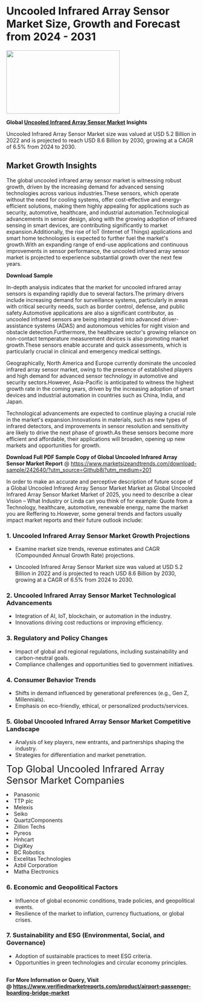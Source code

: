 <H1>Uncooled Infrared Array Sensor Market Size, Growth and Forecast from 2024 - 2031</H1><img class="aligncenter size-medium wp-image-584254" src="https://thirdeyenews.in/wp-content/uploads/2024/09/Global-Market-Research-300x168.jpeg" alt="" width="300" height="168" /><p><strong>Global&nbsp;<a href="https://www.marketsizeandtrends.com/download-sample/242640/?utm_source=Github8j?utm_medium=201">Uncooled Infrared Array Sensor Market</a> Insights</strong></p><p>Uncooled Infrared Array Sensor Market size was valued at USD 5.2 Billion in 2022 and is projected to reach USD 8.6 Billion by 2030, growing at a CAGR of 6.5% from 2024 to 2030.</p><p><h2>Market Growth Insights</h2> <p>The global uncooled infrared array sensor market is witnessing robust growth, driven by the increasing demand for advanced sensing technologies across various industries.These sensors, which operate without the need for cooling systems, offer cost-effective and energy-efficient solutions, making them highly appealing for applications such as security, automotive, healthcare, and industrial automation.Technological advancements in sensor design, along with the growing adoption of infrared sensing in smart devices, are contributing significantly to market expansion.Additionally, the rise of IoT (Internet of Things) applications and smart home technologies is expected to further fuel the market's growth.With an expanding range of end-use applications and continuous improvements in sensor performance, the uncooled infrared array sensor market is projected to experience substantial growth over the next few years.</p> <p><strong>Download Sample</strong></p> <p>In-depth analysis indicates that the market for uncooled infrared array sensors is expanding rapidly due to several factors.The primary drivers include increasing demand for surveillance systems, particularly in areas with critical security needs, such as border control, defense, and public safety.Automotive applications are also a significant contributor, as uncooled infrared sensors are being integrated into advanced driver-assistance systems (ADAS) and autonomous vehicles for night vision and obstacle detection.Furthermore, the healthcare sector's growing reliance on non-contact temperature measurement devices is also promoting market growth.These sensors enable accurate and quick assessments, which is particularly crucial in clinical and emergency medical settings.</p> <p>Geographically, North America and Europe currently dominate the uncooled infrared array sensor market, owing to the presence of established players and high demand for advanced sensor technology in automotive and security sectors.However, Asia-Pacific is anticipated to witness the highest growth rate in the coming years, driven by the increasing adoption of smart devices and industrial automation in countries such as China, India, and Japan.</p> <p>Technological advancements are expected to continue playing a crucial role in the market's expansion.Innovations in materials, such as new types of infrared detectors, and improvements in sensor resolution and sensitivity are likely to drive the next phase of growth.As these sensors become more efficient and affordable, their applications will broaden, opening up new markets and opportunities for growth.</p> <p><span class=""><strong>Download Full PDF Sample Copy of Global Uncooled Infrared Array Sensor Market Report</strong> @ <a href="https://www.marketsizeandtrends.com/download-sample/242640/?utm_source=Github8j?utm_medium=201" target="_blank">https://www.marketsizeandtrends.com/download-sample/242640/?utm_source=Github8j?utm_medium=201</a></span></p><p>In order to make an accurate and perceptive description of future scope of a Global&nbsp;Uncooled Infrared Array Sensor Market Market as Global&nbsp;Uncooled Infrared Array Sensor Market Market of 2025, you need to describe a clear Vision &ndash; What Industry or Linda can you think of for example: Quote from a Technology, healthcare, automotive, renewable energy, name the market you are Reffering to.However, some general trends and factors usually impact market reports and their future outlook include:</p><h3>1.&nbsp;<strong>Uncooled Infrared Array Sensor Market Growth Projections</strong></h3><ul><li>Examine market size trends, revenue estimates and CAGR (Compounded Annual Growth Rate) projections.</li><li><p>Uncooled Infrared Array Sensor Market size was valued at USD 5.2 Billion in 2022 and is projected to reach USD 8.6 Billion by 2030, growing at a CAGR of 6.5% from 2024 to 2030.</p></li></ul><h3>2.&nbsp;<strong>Uncooled Infrared Array Sensor Market Technological Advancements</strong></h3><ul><li>Integration of AI, IoT, blockchain, or automation in the industry.</li><li>Innovations driving cost reductions or improving efficiency.</li></ul><h3>3.&nbsp;<strong>Regulatory and Policy Changes</strong></h3><ul><li>Impact of global and regional regulations, including sustainability and carbon-neutral goals.</li><li>Compliance challenges and opportunities tied to government initiatives.</li></ul><h3>4.&nbsp;<strong>Consumer Behavior Trends</strong></h3><ul><li>Shifts in demand influenced by generational preferences (e.g., Gen Z, Millennials).</li><li>Emphasis on eco-friendly, ethical, or personalized products/services.</li></ul><h3>5.&nbsp;<strong>Global Uncooled Infrared Array Sensor Market Competitive Landscape</strong></h3><ul><li>Analysis of key players, new entrants, and partnerships shaping the industry.</li><li>Strategies for differentiation and market penetration.</li></ul><p data-pm-slice="1 1 []"><span style="color: inherit; font-family: inherit; font-size: 25px;">Top Global Uncooled Infrared Array Sensor Market Companies</span></p><div class="" data-test-id=""><p><li>Panasonic</li><li> TTP plc</li><li> Melexis</li><li> Seiko</li><li> QuartzComponents</li><li> Zillion Techs</li><li> Pyreos</li><li> Hnhcart</li><li> DigiKey</li><li> BC Robotics</li><li> Excelitas Technologies</li><li> Azbil Corporation</li><li> Matha Electronics</li></p></div><h3>6.&nbsp;<strong>Economic and Geopolitical Factors</strong></h3><ul><li>Influence of global economic conditions, trade policies, and geopolitical events.</li><li>Resilience of the market to inflation, currency fluctuations, or global crises.</li></ul><h3>7.&nbsp;<strong>Sustainability and ESG (Environmental, Social, and Governance)</strong></h3><ul><li>Adoption of sustainable practices to meet ESG criteria.</li><li>Opportunities in green technologies and circular economy principles.</li></ul><h2><strong style="font-size: 14px;">For More Information or Query, Visit @&nbsp;</strong><a style="background-color: #ffffff; font-size: 14px;" href="https://www.marketsizeandtrends.com/report/uncooled-infrared-array-sensor-market/" target="_blank">https://www.verifiedmarketreports.com/product/airport-passenger-boarding-bridge-market</a></h2>